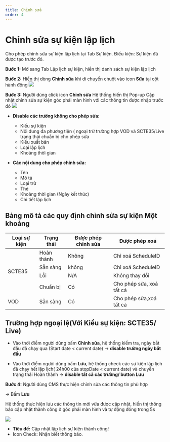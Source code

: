 ```yaml
---
title: Chỉnh sửa
order: 4
---
```


# Chỉnh sửa sự kiện lập lịch
Cho phép chỉnh sửa sự kiện lập lịch tại Tab Sự kiện. Điều kiện: Sự kiện đã được tạo trước đó.

 **Bước 1:** Mở sang Tab Lập lịch sự kiện, hiển thị danh sách sự kiện lập lịch

 **Bước 2:** Hiển thị dòng **Chỉnh sửa** khi di chuyển chuột vào icon **Sửa** tại cột hành động ![](../../images/Action_edit_Schedule.png)

 **Bước 3:** Người dùng click icon **Chỉnh sửa** Hệ thống hiển thị Pop-up Cập nhật chỉnh sửa sự kiện góc phải màn hình với các thông tin được nhập trước đó ![](../../images/Popup_edit_event_Schedule.png)

* **Disable các trường không cho phép sửa:**

    * Kiểu sự kiện
    * Nội dung đa phương tiện ( ngoại trừ trường hợp VOD và SCTE35/Live trạng thái chuẩn bị cho phép sửa
    * Kiểu xuất bản
    * Loại lập lịch
    * Khoảng thời gian
* **Các nội dung cho phép chỉnh sửa:**

   * Tên
   * Mô tả
   * Loại trừ
   * Thẻ
   * Khoảng thời gian (Ngày kết thúc)
   * Chi tiết lập lịch



## Bảng mô tả các quy định chỉnh sửa sự kiện Một khoảng

<table>
<thead>
  <tr>
    <th>Loại sự kiện</th>
    <th>Trạng thái</th>
    <th>Được phép chỉnh sửa</th>
    <th>Được phép xoá</th>
  </tr>
</thead>
<tbody>
  <tr>
    <td rowspan="4">SCTE35</td>
    <td>Hoàn thành</td>
    <td>Không</td>
    <td>Chỉ xoá ScheduleID</td>
  </tr>
  <tr>
    <td>Sẵn sàng</td>
    <td>không</td>
    <td>Chỉ xoá ScheduleID</td>
  </tr>
  <tr>
    <td>Lỗi</td>
    <td>N/A</td>
    <td>Không thay đổi</td>
  </tr>
  <tr>
    <td>Chuẩn bị</td>
    <td>Có</td>
    <td>Cho phép sửa, xoá tất cả</td>
  </tr>
  <tr>
    <td>VOD</td>
    <td>Sẵn sàng</td>
    <td>Có</td>
    <td>Cho phép sửa,xoá tất cả</td>
  </tr>
</tbody>
</table>

## Trường hợp ngoại lệ(Với Kiểu sự kiện: SCTE35/ Live)

* Vào thời điểm người dùng bấm **Chỉnh sửa**, hệ thống kiểm tra, ngày bắt đầu đã chạy qua (Start date < current date) → **disable trường ngày bắt đầu**

* Vào thời điểm người dùng bấm **Lưu**, hệ thống check các sự kiện lập lịch đã chạy hết lập lịch( 24h00 của  stopDate < current date) và chuyển trạng thái Hoàn thành → **disable tất cả các trường/ button Lưu**

 **Bước 4:** Người dùng CMS thực hiện chỉnh sửa các thông tin phù hợp

→ Bấm **Lưu**

 Hệ thống thực hiện lưu các thông tin mới vừa được cập nhật, hiển thị thông báo cập nhật thành công ở góc phải màn hình và tự động đóng trong 5s

  ![](../../images/Notice_success_edit_schedule.png)

 * **Tiêu đề:** Cập nhật lập lịch sự kiện thành công!
 * Icon Check: Nhận biết thông báo.

